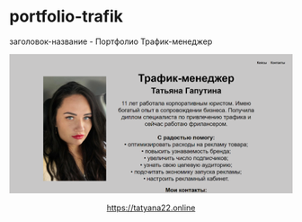 # portfolio-trafik
заголовок-название - Портфолио Трафик-менеджер
 
<div align="center">
<img src="https://github.com/vedy22/vedy22/blob/main/screens/2022-09-04_09-47-27.png" alt="скрин страницы">

https://tatyana22.online

</div>
